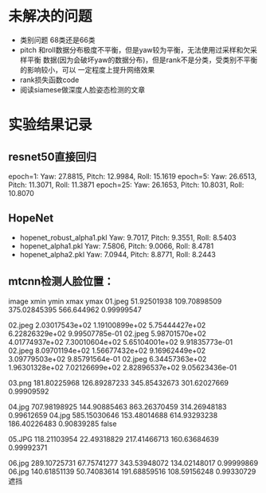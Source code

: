 # 未解决的问题
* 类别问题 68类还是66类
* pitch 和roll数据分布极度不平衡，但是yaw较为平衡，无法使用过采样和欠采样平衡
数据(因为会破坏yaw的数据分布)，但是rank不是分类，受类别不平衡的影响较小，可以
一定程度上提升网络效果
* rank损失函数code
* 阅读siamese做深度人脸姿态检测的文章

# 实验结果记录
## resnet50直接回归
epoch=1: Yaw: 27.8815, Pitch: 12.9984, Roll: 15.1619
epoch=5: Yaw: 26.6513, Pitch: 11.3071, Roll: 11.3871
epoch=25: Yaw: 26.1653, Pitch: 10.8031, Roll: 10.8070

## HopeNet
* hopenet_robust_alpha1.pkl
  Yaw: 9.7017, Pitch: 9.3551, Roll: 8.5403
* hopenet_alpha1.pkl
  Yaw: 7.5806, Pitch: 9.0066, Roll: 8.4781
* hopenet_alpha2.pkl
  Yaw: 7.0944, Pitch: 8.8771, Roll: 8.2443

## mtcnn检测人脸位置：
image xmin ymin xmax ymax
01.jpeg 51.92501938 109.70898509 375.02845395 566.644962     0.99999547

02.jpeg 2.03017543e+02 1.19100899e+02 5.75444427e+02 6.22826329e+02 9.99507785e-01
02.jpeg 5.98701570e+02 4.01774937e+02 7.30010604e+02 5.65104001e+02 9.91835773e-01
02.jpeg 8.09701194e+02 1.56677432e+02 9.16962449e+02 3.09779503e+02 9.85791564e-01
02.jpeg 6.34457363e+02 1.96301328e+02 7.02126699e+02 2.82896537e+02 9.05623436e-01

03.png 181.80225968 126.89287233 345.85432673 301.62027669   0.99909592

04.jpg 707.98198925 144.90885463 863.26370459 314.26948183   0.99612659
04.jpg 585.15030646 153.48014688 614.93293238 186.40226483   0.90839285 false

05.JPG 118.21103954  22.49318829 217.41466713 160.63684639   0.99992371

06.jpg 289.10725731  67.75741277 343.53948072 134.02148017   0.99999869
06.jpg 140.61851139  50.74083614 191.68859516 108.59156248   0.99330729 遮挡
